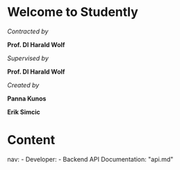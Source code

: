 # Welcome to Studently

*Contracted by*

**Prof. DI Harald Wolf**




*Supervised by*

**Prof. DI Harald Wolf**


*Created by*

**Panna Kunos** 

**Erik Simcic**


# Content

nav:
    - Developer:
        - Backend API Documentation: "api.md"